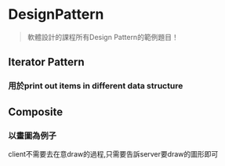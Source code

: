 # DesignPattern
> 軟體設計的課程所有Design Pattern的範例題目！

## Iterator Pattern
### 用於print out items in different data structure

## Composite
### 以畫圖為例子
client不需要去在意draw的過程,只需要告訴server要draw的圖形即可
